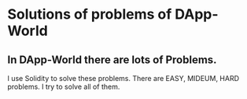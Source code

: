# Solutions of problems of DApp-World

## In DApp-World there are lots of Problems.

I use Solidity to solve these problems. There are EASY, MIDEUM, HARD problems. I try to solve all of them.

